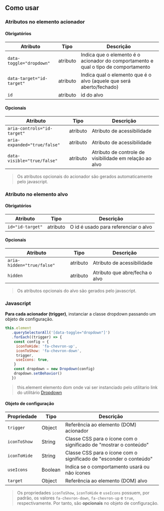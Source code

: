 [version]: # "1.0.1"

## Como usar

### Atributos no elemento acionador

#### Obrigatórios

| Atributo                  | Tipo     | Descrição                                                                           |
| ------------------------- | -------- | ----------------------------------------------------------------------------------- |
| `data-toggle="dropdown"`  | atributo | Indica que o elemento é o acionador do comportamento e qual o tipo de comportamento |
| `data-target="id-target"` | atributo | Indica qual o elemento que é o alvo (aquele que será aberto/fechado)                |
| `id`                      | atributo | id do alvo                                                                          |

#### Opcionais

| Atributo                     | Tipo     | Descrição                                               |
| ---------------------------- | -------- | ------------------------------------------------------- |
| `aria-controls="id-target"`  | atributo | Atributo de acessibilidade                              |
| `aria-expanded="true/false"` | atributo | Atributo de acessibilidade                              |
| `data-visible="true/false"`  | atributo | Atributo de controle de visibilidade em relação ao alvo |

> Os atributos opcionais do acionador são gerados automaticamente pelo javascript.

### Atributo no elemento alvo

#### Obrigatórios

| Atributo         | Tipo     | Descrição                            |
| ---------------- | -------- | ------------------------------------ |
| `id="id-target"` | atributo | O id é usado para referenciar o alvo |

#### Opcionais

| Atributo                   | Tipo     | Descrição                      |
| -------------------------- | -------- | ------------------------------ |
| `aria-hidden="true/false"` | atributo | Atributo de acessibilidade     |
| `hidden`                   | atributo | Atributo que abre/fecha o alvo |

> Os atributos opcionais do alvo são gerados pelo javascript.

### Javascript

**Para cada acionador (trigger)**, instanciar a classe dropdown passando um objeto de configuração.

```javascript
this.element
   .querySelectorAll('[data-toggle="dropdown"]')
   .forEach((trigger) => {
    const config = {
     iconToHide: 'fa-chevron-up',
     iconToShow: 'fa-chevron-down',
     trigger,
     useIcons: true,
    }
    const dropdown = new Dropdown(config)
    dropdown.setBehavior()
   })
```

> this.element elemento dom onde vai ser instanciado pelo utilitario
> link do utilitário [Dropdown](<assets/dropdown.js>)

#### Objeto de configuração

| Propriedade  | Tipo    | Descrição                                                          |
| ------------ | ------- | ------------------------------------------------------------------ |
| `trigger`    | Object  | Referência ao elemento (DOM) acionador                             |
| `iconToShow` | String  | Classe CSS para o ícone com o significado de "mostrar o conteúdo"  |
| `iconToHide` | String  | Classe CSS para o ícone com o significado de "esconder o conteúdo" |
| `useIcons`   | Boolean | Indica se o comportamento usará ou não ícones                      |
| `target`     | Object  | Referência ao elemento (DOM) alvo                                  |

> Os propriedades `iconToShow`, `iconToHide` e `useIcons` possuem, por padrão, os valores `fa-chevron-down`, `fa-chevron-up` e `true`, respectivamente. Por tanto, são **opcionais** no objeto de configuração.
